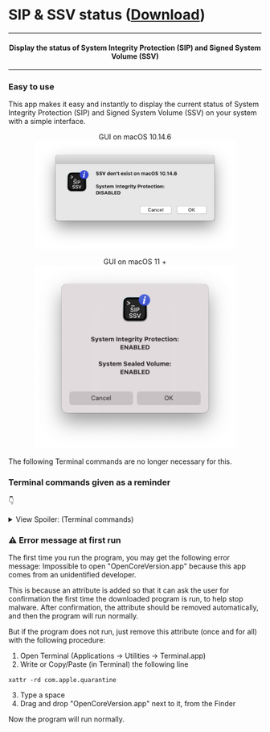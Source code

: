 # SIP & SSV status ([Download](https://github.com/alphascorp/SIP-SSV-status/blob/main/Screenshots/Main%20GUI%20macOS%2011%20%2B.png))

---

<h4 align="center">Display the status of System Integrity Protection (SIP) and Signed System Volume (SSV)</h4>

---

### Easy to use

This app makes it easy and instantly to display the current status of System Integrity Protection (SIP) and Signed System Volume (SSV) on your system with a simple interface.


<p align="center">GUI on macOS 10.14.6<br><img width="400" alt="Main GUI macOS 10.14.6" src="https://github.com/alphascorp/SIP-SSV-status/blob/main/Screenshots/Main%20GUI%20macOS%2010.14.6.png"></p>


<p align="center">GUI on macOS 11 +<br><img width="400" alt="Main GUI macOS 11 +" src="https://github.com/alphascorp/SIP-SSV-status/blob/main/Screenshots/Main%20GUI%20macOS%2011%20%2B.png"></p>

The following Terminal commands are no longer necessary for this.


### Terminal commands given as a reminder
:point_down:
<details> <summary> View Spoiler: (Terminal commands)  </summary>

  - For displaying System Integrity Protection (SIP):
```
csrutil status
```


  - For displaying Signed System Volume (SSV):
```
csrutil authenticated-root status
```

</details>


### :warning: Error message at first run

The first time you run the program, you may get the following error message:
Impossible to open "OpenCoreVersion.app" because this app comes from an unidentified developer.


This is because an attribute is added so that it can ask the user for confirmation the first time the downloaded program is run, to help stop malware. After confirmation, the attribute should be removed automatically, and then the program will run normally.

But if the program does not run, just remove this attribute (once and for all) with the following procedure:
1. Open Terminal (Applications -> Utilities -> Terminal.app)
2. Write or Copy/Paste (in Terminal) the following line
```
xattr -rd com.apple.quarantine 
```
3. Type a space
4. Drag and drop "OpenCoreVersion.app" next to it, from the Finder

Now the program will run normally.